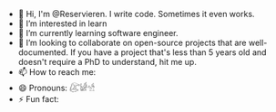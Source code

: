 - 👋 Hi, I'm @Reservieren.  I write code.  Sometimes it even works.
- 👀 I’m interested in learn 
- 🌱 I’m currently learning software engineer. 
- 💞️ I’m looking to collaborate on open-source projects that are well-documented.  If you have a project that's less than 5 years old and doesn't require a PhD to understand, hit me up.
- 📫 How to reach me: 
- 😄 Pronouns: 𓅻𓀎𓀴 
- ⚡ Fun fact: 
<!---
Reservieren/Reservieren is a ✨ special ✨ repository because its `README.md` (this file) appears on your GitHub profile.
You can click the Preview link to take a look at your changes.
--->
